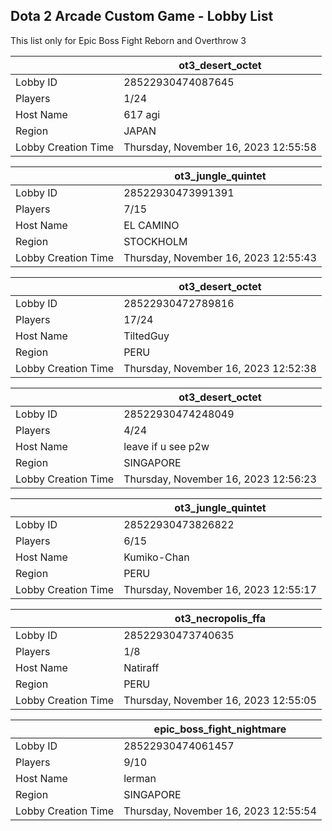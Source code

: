## Dota 2 Arcade Custom Game - Lobby List

This list only for Epic Boss Fight Reborn and Overthrow 3

|  | ot3_desert_octet |
| ------ | ------ |
| Lobby ID | 28522930474087645 |
| Players | 1/24 |
| Host Name | 617 agi |
| Region | JAPAN |
| Lobby Creation Time | Thursday, November 16, 2023 12:55:58 |


|  | ot3_jungle_quintet |
| ------ | ------ |
| Lobby ID | 28522930473991391 |
| Players | 7/15 |
| Host Name | EL CAMINO |
| Region | STOCKHOLM |
| Lobby Creation Time | Thursday, November 16, 2023 12:55:43 |


|  | ot3_desert_octet |
| ------ | ------ |
| Lobby ID | 28522930472789816 |
| Players | 17/24 |
| Host Name | TiltedGuy |
| Region | PERU |
| Lobby Creation Time | Thursday, November 16, 2023 12:52:38 |


|  | ot3_desert_octet |
| ------ | ------ |
| Lobby ID | 28522930474248049 |
| Players | 4/24 |
| Host Name | leave if u see p2w |
| Region | SINGAPORE |
| Lobby Creation Time | Thursday, November 16, 2023 12:56:23 |


|  | ot3_jungle_quintet |
| ------ | ------ |
| Lobby ID | 28522930473826822 |
| Players | 6/15 |
| Host Name | Kumiko-Chan |
| Region | PERU |
| Lobby Creation Time | Thursday, November 16, 2023 12:55:17 |


|  | ot3_necropolis_ffa |
| ------ | ------ |
| Lobby ID | 28522930473740635 |
| Players | 1/8 |
| Host Name | Natiraff |
| Region | PERU |
| Lobby Creation Time | Thursday, November 16, 2023 12:55:05 |


|  | epic_boss_fight_nightmare |
| ------ | ------ |
| Lobby ID | 28522930474061457 |
| Players | 9/10 |
| Host Name | lerman |
| Region | SINGAPORE |
| Lobby Creation Time | Thursday, November 16, 2023 12:55:54 |


